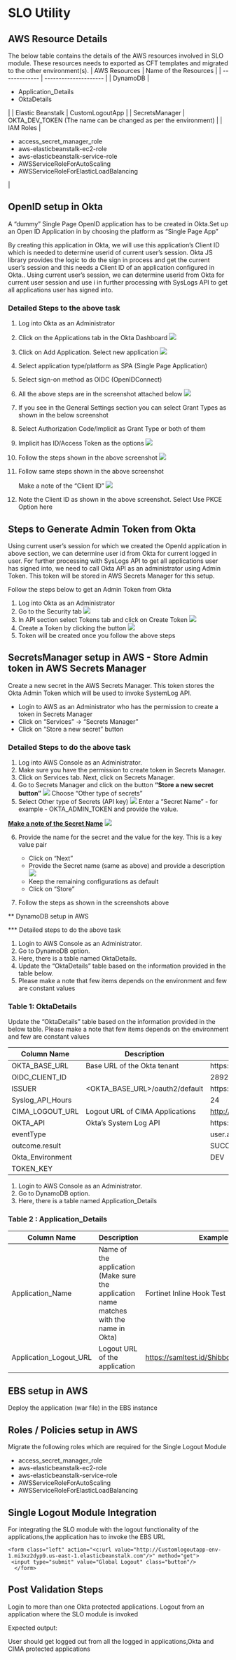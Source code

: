 # SLO Utility

## AWS Resource Details
The below table contains the details of the AWS resources involved in SLO module.
These resources needs to exported as CFT templates and migrated to the other environment(s).
| AWS Resources | Name of the Resources |
| ------------- | --------------------- |
| DynamoDB      | <ul><li>Application_Details</li><li>OktaDetails</li></ul> |
| Elastic Beanstalk | CustomLogoutApp |
| SecretsManager | OKTA_DEV_TOKEN  (The name can be changed as per the environment) |
| IAM Roles | <ul><li>access_secret_manager_role</li><li>aws-elasticbeanstalk-ec2-role</li><li>aws-elasticbeanstalk-service-role</li><li>AWSServiceRoleForAutoScaling</li><li>AWSServiceRoleForElasticLoadBalancing</li></ul> |

## OpenID setup in Okta
A “dummy” Single Page OpenID application has to be created in Okta.Set up an Open ID Application in by choosing the platform as “Single Page App”

By creating this application in Okta, we will use this application’s Client ID which is needed to determine userid of current user’s session.
Okta JS library provides the logic to do the sign in process and get the current user’s session and this needs a Client ID of an application configured in Okta..
Using current user’s session, we can determine userid from Okta for current user session and use i in further processing with SysLogs API to get all applications user has signed into.

### Detailed Steps to the above task

1. Log into Okta as an Administrator
2. Click on the Applications tab in the Okta Dashboard
  ![](images/OktaDashboard.png)
3. Click on Add Application. Select new application
  ![](images/AddApp.png)
4. Select application type/platform as SPA (Single Page Application)
5. Select sign-on method as OIDC (OpenIDConnect)
6. All the above steps are in the screenshot attached below
   ![](images/AppIntegration.png)
7. If you see in the General Settings section you can select Grant Types as shown in the below screenshot
8. Select Authorization Code/Implicit as Grant Type or both of them
9. Implicit has ID/Access Token as the options
  ![](images/generalSettings.png)
10. Follow the steps shown in the above screenshot
  ![](images/screenshot.png)
11. Follow same steps shown in the above screenshot
    
    Make a note of the “Client ID”
    ![](images/Client_cred.png)
12. Note the Client ID as shown in the above screenshot. Select Use PKCE Option here

## Steps to Generate Admin Token from Okta

Using current user’s session for which we created the OpenId application in above section, we can determine user id from Okta for current logged in user.
For further processing with SysLogs API to get all applications user has signed into, we need to call Okta API as an administrator using Admin Token. This token will be stored in AWS Secrets Manager for this setup.

Follow the steps below to get an Admin Token from Okta
1. Log into Okta as an Administrator
2. Go to the Security tab
  ![](images/Security.png)
3. In API section select Tokens tab and click on Create Token
  ![](images/CreateToken.png)
4. Create a Token by clicking the button
  ![](images/CreateToken1.png)
5. Token will be created once you follow the above steps

## SecretsManager setup in AWS - Store Admin token in AWS Secrets Manager

Create a new secret in the AWS Secrets Manager. This token stores the Okta Admin Token which will be used to invoke SystemLog API.

  * Login to AWS as an Administrator who has the permission to create a token in Secrets Manager
  * Click on “Services” → “Secrets Manager”
  * Click on “Store a new secret” button

 ### Detailed Steps to do the above task
1. Log into AWS Console as an Administrator.
2. Make sure you have the permission to create token in Secrets Manager.
3. Click on Services tab. Next, click on Secrets Manager.
4. Go to Secrets Manager and click on the button **“Store a new secret button”**
  ![](images/AWSSM.png)
  Choose “Other type of secrets”
5. Select Other type of Secrets (API key)
  ![](images/APIKey.png)
  Enter a “Secret Name” - for example -  OKTA_ADMIN_TOKEN and provide the value.
  
  **<ins>Make a note of the Secret Name</ins>**
  ![](images/OktaAdminToken.png)
  
6. Provide the name for the secret and the value for the key. This is a key value pair
    - Click on “Next”
    - Provide the Secret name (same as above) and provide a description
      ![](images/SecretNam.png)
    - Keep the remaining configurations as default
    - Click on “Store”
    
7. Follow the steps as shown in the screenshots above


** DynamoDB setup in AWS

*** Detailed steps to do the above task

1. Login to AWS Console as an Administrator.
2. Go to DynamoDB option.
3. Here, there is a table named OktaDetails.
4. Update the “OktaDetails” table based on the information provided in the table below.
5. Please make a note that few items depends on the environment and few are constant values

### Table 1: OktaDetails
Update the “OktaDetails” table based on the information provided in the below table.
Please make a note that few items depends on the environment and few are constant values

| Column Name | Description | Value |
| ----------- | ----------- | ----- |
| OKTA_BASE_URL | Base URL of the Okta tenant | https://{url} |
| OIDC_CLIENT_ID |  | 2892389392 |
| ISSUER | <OKTA_BASE_URL>/oauth2/default | https:// {url}/oauth2/default |
| Syslog_API_Hours |  | 24 |
| CIMA_LOGOUT_URL | Logout URL of CIMA Applications | http://login.xfinity.com/logout |
| OKTA_API | Okta’s System Log API | https:// {url}/api/v1/logs |
| eventType |  | user.authentication.sso |
| outcome.result| | SUCCESS |
| Okta_Environment|  | DEV |
| TOKEN_KEY | | |


1. Login to AWS Console as an Administrator.
2. Go to DynamoDB option.
3. Here, there is a table named Application_Details

### Table 2 : Application_Details

| Column Name | Description | Example |
| ----------- | ----------- | ------- |
| Application_Name | Name of the application (Make sure the application name matches with the name in Okta) | Fortinet Inline Hook Test |
| Application_Logout_URL | Logout URL of the application | https://samltest.id/Shibboleth.sso/Logout |


## EBS setup in AWS

Deploy the application (war file) in the EBS instance

## Roles / Policies setup in AWS

Migrate the following roles which are required for the Single Logout Module

* access_secret_manager_role 
*	aws-elasticbeanstalk-ec2-role
*	aws-elasticbeanstalk-service-role
*	AWSServiceRoleForAutoScaling
*	AWSServiceRoleForElasticLoadBalancing

## Single Logout Module Integration

For integrating the SLO module with the logout functionality of the applications,the application has to invoke the EBS URL 
~~~
<form class="left" action="<c:url value="http://Customlogoutapp-env-1.mi3xz2dyp9.us-east-1.elasticbeanstalk.com"/>" method="get">
 <input type="submit" value="Global Logout" class="button"/>
  </form>
 ~~~ 

## Post Validation Steps

Login to more than one Okta protected applications.
Logout from an application where the SLO module is invoked

Expected output:

User should get logged out from all the logged in applications,Okta and CIMA protected applications

